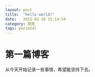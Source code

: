 ```yaml
---
layout: post
title:  "hello world!"
date:   2015-02-10 15:14:54
category: 随笔
tags: personal
---
```


# 第一篇博客

从今天开始记录一些事情，希望能坚持下去。

